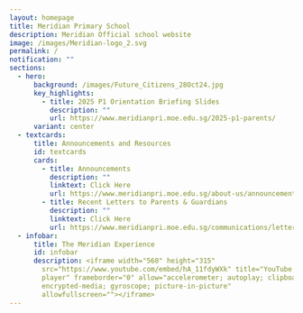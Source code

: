 ```yaml
---
layout: homepage
title: Meridian Primary School
description: Meridian Official school website
image: /images/Meridian-logo_2.svg
permalink: /
notification: ""
sections:
  - hero:
      background: /images/Future_Citizens_28Oct24.jpg
      key_highlights:
        - title: 2025 P1 Orientation Briefing Slides
          description: ""
          url: https://www.meridianpri.moe.edu.sg/2025-p1-parents/
      variant: center
  - textcards:
      title: Announcements and Resources
      id: textcards
      cards:
        - title: Announcements
          description: ""
          linktext: Click Here
          url: https://www.meridianpri.moe.edu.sg/about-us/announcements/
        - title: Recent Letters to Parents & Guardians
          description: ""
          linktext: Click Here
          url: https://www.meridianpri.moe.edu.sg/communications/letter-to-all-parents-2024/all-levels/
  - infobar:
      title: The Meridian Experience
      id: infobar
      description: <iframe width="560" height="315"
        src="https://www.youtube.com/embed/hA_11fdyWXk" title="YouTube video
        player" frameborder="0" allow="accelerometer; autoplay; clipboard-write;
        encrypted-media; gyroscope; picture-in-picture"
        allowfullscreen=""></iframe>
---
```

